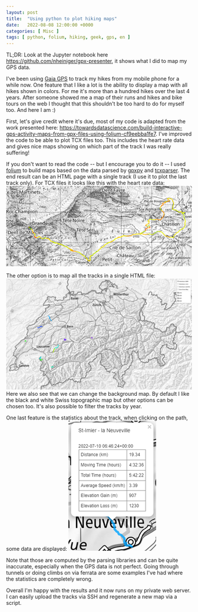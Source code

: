 ```yaml
---
layout: post
title:  "Using python to plot hiking maps"
date:   2022-08-08 12:00:00 +0000
categories: [ Misc ]
tags: [ python, folium, hiking, geek, gps, en ]
---
```

TL;DR: Look at the Jupyter notebook here <https://github.com/nheiniger/gpx-presenter>, it shows what I did to map my GPS data.

I've been using [Gaia GPS](https://www.gaiagps.com) to track my hikes from my mobile phone for a while now. One feature that I like a lot is the ability to display a map with all hikes shown in colors. For me it's more than a hundred hikes over the last 4 years. After someone showed me a map of their runs and hikes and bike tours on the web I thought that this shouldn't be too hard to do for myself too. And here I am :)

First, let's give credit where it's due, most of my code is adapted from the work presented here: <https://towardsdatascience.com/build-interactive-gps-activity-maps-from-gpx-files-using-folium-cf9eebba1fe7>. I've improved the code to be able to plot TCX files too. This includes the heart rate data and gives nice maps showing on which part of the track I was really suffering!

If you don't want to read the code -- but I encourage you to do it -- I used [folium](https://python-visualization.github.io/folium) to build maps based on the data parsed by [gpxpy](https://github.com/tkrajina/gpxpy) and [tcxparser](https://github.com/vkurup/python-tcxparser). The end result can be an HTML page with a single track (I use it to plot the last track only). For TCX files it looks like this with the heart rate data:
![TCX map at la dent de Morcles](/images/2022-08-09_dent-de-morcles.png)

The other option is to map all the tracks in a single HTML file:
![All my example tracks mapped](/images/2022-08-09_all-tracks.png)
Here we also see that we can change the background map. By default I like the black and white Swiss topographic map but other options can be chosen too. It's also possible to filter the tracks by year.

One last feature is the statistics about the track, when clicking on the path, some data are displayed:
![Tooltip with some statistics](/images/2022-08-09_tooltip.png)

Note that those are computed by the parsing libraries and can be quite inaccurate, especially when the GPS data is not perfect. Going through tunnels or doing climbs on via ferrata are some examples I've had where the statistics are completely wrong.

Overall I'm happy with the results and it now runs on my private web server. I can easily upload the tracks via SSH and regenerate a new map via a script.
